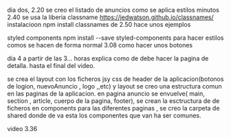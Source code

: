 dia dos, 2.20 se creo el listado de anuncios
como se aplica estilos minutos 2.40 se usa la liberia classname https://jedwatson.github.io/classnames/ instalacioon
npm install classnames de 2.50 hace unos ejemplos

styled components
npm install --save styled-components
para hacer estilos comos se hacen de forma normal
3.08 como hacer unos botones

dia 4 a partir de las 3... horas explica como de debe hacer la pagina de detalla. hasta el final del video.

se crea el layout con los ficheros jsy css de header de la aplicacion(botonos de logion, nuevoAnuncio , logo ,,etc) y layout se creo una estructura comun en las paginas de la aplicacion.
en pagina anuncio se envuelve( main, section , article, cuerpo de la pagina, footer), se crean la esctructura de de ficheros en components para las diferentes paginas
, se creo la carpeta de shared donde de va esta los componentes que van ha ser comunes.

video 3.36
